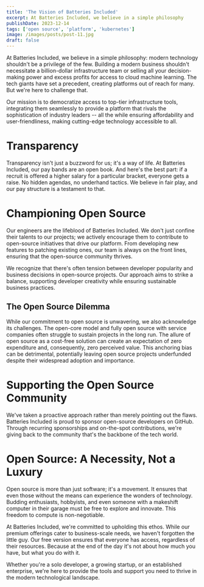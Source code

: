 ```yaml
---
title: 'The Vision of Batteries Included'
excerpt: At Batteries Included, we believe in a simple philosophy
publishDate: 2023-12-14
tags: ['open source', 'platform', 'kubernetes']
image: /images/posts/post-11.jpg
draft: false
---
```


At Batteries Included, we believe in a simple philosophy: modern technology
shouldn't be a privilege of the few. Building a modern business shouldn't
necessitate a billion-dollar infrastructure team or selling all your
decision-making power and excess profits for access to cloud machine learning.
The tech giants have set a precedent, creating platforms out of reach for many.
But we're here to challenge that.

Our mission is to democratize access to top-tier infrastructure tools,
integrating them seamlessly to provide a platform that rivals the sophistication
of industry leaders -- all the while ensuring affordability and
user-friendliness, making cutting-edge technology accessible to all.

# Transparency

Transparency isn't just a buzzword for us; it's a way of life. At Batteries
Included, our pay bands are an open book. And here's the best part: if a recruit
is offered a higher salary for a particular bracket, everyone gets a raise. No
hidden agendas, no underhand tactics. We believe in fair play, and our pay
structure is a testament to that.

# Championing Open Source

Our engineers are the lifeblood of Batteries Included. We don't just confine
their talents to our projects; we actively encourage them to contribute to
open-source initiatives that drive our platform. From developing new features to
patching existing ones, our team is always on the front lines, ensuring that the
open-source community thrives.

We recognize that there's often tension between developer popularity and
business decisions in open-source projects. Our approach aims to strike a
balance, supporting developer creativity while ensuring sustainable business
practices.

## The Open Source Dilemma

While our commitment to open source is unwavering, we also acknowledge its
challenges. The open-core model and fully open source with service companies
often struggle to sustain projects in the long run. The allure of open source as
a cost-free solution can create an expectation of zero expenditure and,
consequently, zero perceived value. This anchoring bias can be detrimental,
potentially leaving open source projects underfunded despite their widespread
adoption and importance.

# Supporting the Open Source Community

We've taken a proactive approach rather than merely pointing out the flaws.
Batteries Included is proud to sponsor open-source developers on GitHub. Through
recurring sponsorships and on-the-spot contributions, we're giving back to the
community that's the backbone of the tech world.

# Open Source: A Necessity, Not a Luxury

Open source is more than just software; it's a movement. It ensures that even
those without the means can experience the wonders of technology. Budding
enthusiasts, hobbyists, and even someone with a makeshift computer in their
garage must be free to explore and innovate. This freedom to compute is
non-negotiable.

At Batteries Included, we're committed to upholding this ethos. While our
premium offerings cater to business-scale needs, we haven't forgotten the little
guy. Our free version ensures that everyone has access, regardless of their
resources. Because at the end of the day it's not about how much you have, but
what you do with it.

Whether you're a solo developer, a growing startup, or an established
enterprise, we're here to provide the tools and support you need to thrive in
the modern technological landscape.
